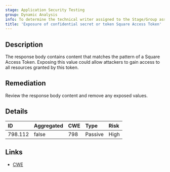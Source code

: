 ```yaml
---
stage: Application Security Testing
group: Dynamic Analysis
info: To determine the technical writer assigned to the Stage/Group associated with this page, see https://handbook.gitlab.com/handbook/product/ux/technical-writing/#assignments
title: 'Exposure of confidential secret or token Square Access Token'
---
```


## Description

The response body contains content that matches the pattern of a Square Access Token.
Exposing this value could allow attackers to gain access to all resources granted by this token.

## Remediation

Review the response body content and remove any exposed values.

## Details

| ID | Aggregated | CWE | Type | Risk |
|:---|:-----------|:----|:-----|:-----|
| 798.112 | false | 798 | Passive | High |

## Links

- [CWE](https://cwe.mitre.org/data/definitions/798.html)
